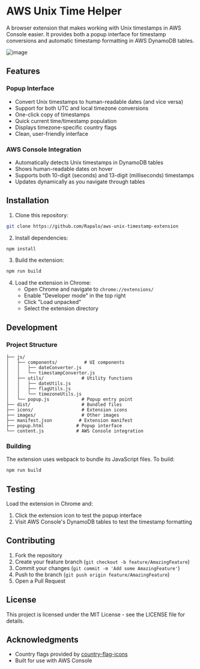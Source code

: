 # AWS Unix Time Helper

A browser extension that makes working with Unix timestamps in AWS Console easier. It provides both a popup interface for timestamp conversions and automatic timestamp formatting in AWS DynamoDB tables.

![image](https://github.com/user-attachments/assets/54508756-bd6e-46f6-bd07-1b9df709e9ff)
## Features

### Popup Interface
- Convert Unix timestamps to human-readable dates (and vice versa)
- Support for both UTC and local timezone conversions
- One-click copy of timestamps
- Quick current time/timestamp population
- Displays timezone-specific country flags
- Clean, user-friendly interface

### AWS Console Integration
- Automatically detects Unix timestamps in DynamoDB tables
- Shows human-readable dates on hover
- Supports both 10-digit (seconds) and 13-digit (milliseconds) timestamps
- Updates dynamically as you navigate through tables

## Installation

1. Clone this repository:
```bash
git clone https://github.com/Rapalo/aws-unix-timestamp-extension
```

2. Install dependencies:
```bash
npm install
```

3. Build the extension:
```bash
npm run build
```

4. Load the extension in Chrome:
   - Open Chrome and navigate to `chrome://extensions/`
   - Enable "Developer mode" in the top right
   - Click "Load unpacked"
   - Select the extension directory

## Development

### Project Structure
```
├── js/
│   ├── components/          # UI components
│   │   ├── dateConverter.js
│   │   └── timestampConverter.js
│   ├── utils/              # Utility functions
│   │   ├── dateUtils.js
│   │   ├── flagUtils.js
│   │   └── timezoneUtils.js
│   └── popup.js            # Popup entry point
├── dist/                   # Bundled files
├── icons/                  # Extension icons
├── images/                 # Other images
├── manifest.json          # Extension manifest
├── popup.html            # Popup interface
└── content.js            # AWS Console integration
```

### Building
The extension uses webpack to bundle its JavaScript files. To build:

```bash
npm run build
```

## Testing
Load the extension in Chrome and:
1. Click the extension icon to test the popup interface
2. Visit AWS Console's DynamoDB tables to test the timestamp formatting

## Contributing

1. Fork the repository
2. Create your feature branch (`git checkout -b feature/AmazingFeature`)
3. Commit your changes (`git commit -m 'Add some AmazingFeature'`)
4. Push to the branch (`git push origin feature/AmazingFeature`)
5. Open a Pull Request

## License

This project is licensed under the MIT License - see the LICENSE file for details.

## Acknowledgments

- Country flags provided by [country-flag-icons](http://purecatamphetamine.github.io/country-flag-icons/)
- Built for use with AWS Console
